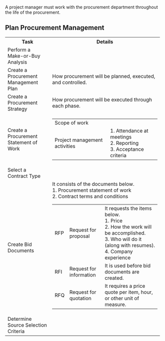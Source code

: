 A project manager must work with the procurement department throughout the life of the procurement.
<br>
<h2>Plan Procurement Management</h2>
<table>
  <tr><th>Task</th><th>Details</th></tr>
  <tr><td>Perform a Make-or-Buy Analysis</td><td></td></tr>
<tr><td>Create a Procurement Management Plan</td><td>How procurement will be planned, executed, and controlled.</td></tr>
<tr><td>Create a Procurement Strategy</td><td>How procurement will be executed through each phase.</td></tr>
  <tr>
    <td>Create a Procurement Statement of Work</td>
    <td>
      <table>
        <tr><td>Scope of work</td><td></td></tr>
        <tr><td>Project management activities</td><td>1. Attendance at meetings<br>2. Reporting<br>3. Acceptance criteria</td></tr>
      </table>
    </td>
  </tr>
  <tr><td>Select a Contract Type</td><td></td></tr>
  <tr>
    <td>Create Bid Documents</td>
    <td>
      It consists of the documents below.<br>
      1. Procurement statement of work<br>
      2. Contract terms and conditions<br>
      <table>
        <tr><td>RFP</td><td>Request for proposal</td>
          <td>
            It requests the items below.<br>
            1. Price<br>
            2. How the work will be accomplished.<br>
            3. Who will do it (along with resumes).<br>
            4. Company experience
          </td>
        </tr>
        <tr><td>RFI</td><td>Request for information</td><td>It is used before bid documents are created.</td></tr>
        <tr><td>RFQ</td><td>Request for quotation</td><td>It requires a price quote per item, hour, or other unit of measure.</td></tr>
      </table>
    </td>
  </tr>
<tr><td>Determine Source Selection Criteria</td></tr>
</table>
